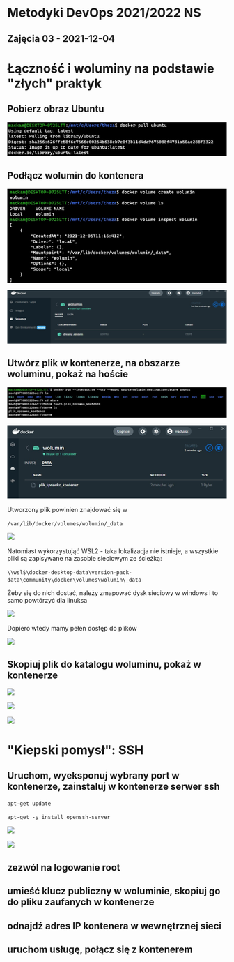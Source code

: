 # Metodyki DevOps 2021/2022 NS
Zajęcia 03 - 2021-12-04
---
# Łączność i woluminy na podstawie "złych" praktyk
## Pobierz obraz Ubuntu
![](img_03/01.jpg)

## Podłącz wolumin do kontenera

![](img_03/02.jpg)

![](img_03/03.jpg)

## Utwórz plik w kontenerze, na obszarze woluminu, pokaż na hoście

![](img_03/04.jpg)

![](img_03/05.jpg)

Utworzony plik powinien znajdować się w 

```/var/lib/docker/volumes/wolumin/_data```

![](img_03/06.jpg)

Natomiast wykorzystująć WSL2 - taka lokalizacja nie istnieje, a wszystkie pliki są zapisywane na zasobie sieciowym ze ścieżką:

```\\wsl$\docker-desktop-data\version-pack-data\community\docker\volumes\wolumin\_data```

Żeby się do nich dostać, należy zmapować dysk sieciowy w windows i to samo powtórzyć dla linuksa

![](img_03/07.jpg)

Dopiero wtedy mamy pełen dostęp do plików

![](img_03/08.jpg)

## Skopiuj plik do katalogu woluminu, pokaż w kontenerze

![](img_03/09.jpg)

![](img_03/10.jpg)

![](img_03/11.jpg)

# "Kiepski pomysł": SSH

## Uruchom, wyeksponuj wybrany port w kontenerze, zainstaluj w kontenerze serwer ssh

```apt-get update```

```apt-get -y install openssh-server ```

![](img_03/12.jpg)

![](img_03/13.jpg)


## zezwól na logowanie root
## umieść klucz publiczny w woluminie, skopiuj go do pliku zaufanych w kontenerze
## odnajdź adres IP kontenera w wewnętrznej sieci
## uruchom usługę, połącz się z kontenerem
